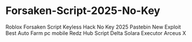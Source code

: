 # Forsaken-Script-2025-No-Key
Roblox Forsaken Script Keyless Hack No Key 2025 Pastebin New Exploit Best Auto Farm pc mobile Redz Hub Script Delta Solara Executor Arceus X
